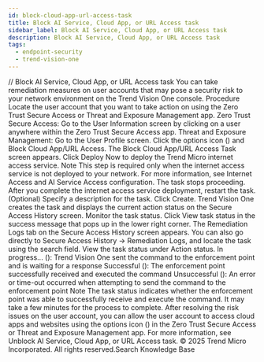 ```yaml
---
id: block-cloud-app-url-access-task
title: Block AI Service, Cloud App, or URL Access task
sidebar_label: Block AI Service, Cloud App, or URL Access task
description: Block AI Service, Cloud App, or URL Access task
tags:
  - endpoint-security
  - trend-vision-one
---
```


/*<![CDATA[*/ $('#title').html($('meta[name=map-description]').attr('content')); /*]]>*/ Block AI Service, Cloud App, or URL Access task You can take remediation measures on user accounts that may pose a security risk to your network environment on the Trend Vision One console. Procedure Locate the user account that you want to take action on using the Zero Trust Secure Access or Threat and Exposure Management app. Zero Trust Secure Access: Go to the User Information screen by clicking on a user anywhere within the Zero Trust Secure Access app. Threat and Exposure Management: Go to the User Profile screen. Click the options icon () and Block Cloud App/URL Access. The Block Cloud App/URL Access Task screen appears. Click Deploy Now to deploy the Trend Micro internet access service. Note This step is required only when the internet access service is not deployed to your network. For more information, see Internet Access and AI Service Access configuration. The task stops proceeding. After you complete the internet access service deployment, restart the task. (Optional) Specify a description for the task. Click Create. Trend Vision One creates the task and displays the current action status on the Secure Access History screen. Monitor the task status. Click View task status in the success message that pops up in the lower right corner. The Remediation Logs tab on the Secure Access History screen appears. You can also go directly to Secure Access History → Remediation Logs, and locate the task using the search field. View the task status under Action status. In progress... (): Trend Vision One sent the command to the enforcement point and is waiting for a response Successful (): The enforcement point successfully received and executed the command Unsuccessful (): An error or time-out occurred when attempting to send the command to the enforcement point Note The task status indicates whether the enforcement point was able to successfully receive and execute the command. It may take a few minutes for the process to complete. After resolving the risk issues on the user account, you can allow the user account to access cloud apps and websites using the options icon () in the Zero Trust Secure Access or Threat and Exposure Management app. For more information, see Unblock AI Service, Cloud App, or URL Access task. © 2025 Trend Micro Incorporated. All rights reserved.Search Knowledge Base